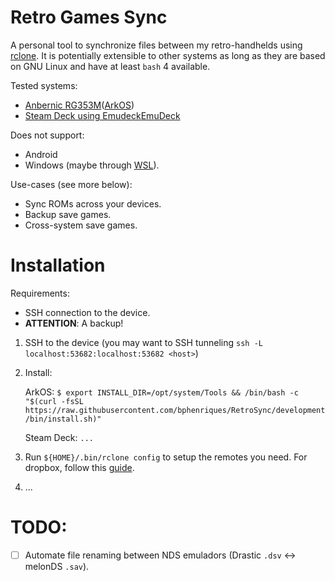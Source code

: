 # Retro Games Sync

A personal tool to synchronize files between my retro-handhelds using [rclone](https://rclone.org/bisync/). It is potentially
extensible to other systems as long as they are based on GNU Linux and have at least `bash` 4 available.

Tested systems:
- [Anbernic RG353M](https://anbernic.com/products/rg353m)([ArkOS](https://github.com/christianhaitian/arkos))
- [Steam Deck using Emudeck](https://store.steampowered.com/steamdeck)[EmuDeck](https://github.com/dragoonDorise/EmuDeck)

Does not support:
- Android
- Windows (maybe through [WSL](https://learn.microsoft.com/en-us/windows/wsl/install)).

Use-cases (see more below):
* Sync ROMs across your devices.
* Backup save games.
* Cross-system save games.

# Installation

Requirements:
- SSH connection to the device.
- **ATTENTION**: A backup!

1. SSH to the device (you may want to SSH tunneling `ssh -L localhost:53682:localhost:53682 <host>`)
2. Install:

    ArkOS: `$ export INSTALL_DIR=/opt/system/Tools && /bin/bash -c "$(curl -fsSL https://raw.githubusercontent.com/bphenriques/RetroSync/development/bin/install.sh)"`

    Steam Deck: `...`

3. Run `${HOME}/.bin/rclone config` to setup the remotes you need. For dropbox, follow this [guide](https://rclone.org/dropbox/#get-your-own-dropbox-app-id).
4. ...

# TODO:
- [ ] Automate file renaming between NDS emuladors (Drastic `.dsv` <-> melonDS `.sav`).
